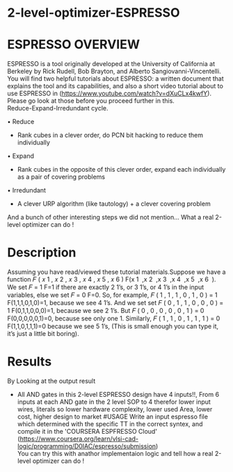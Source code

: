 # 2-level-optimizer-ESPRESSO
# ESPRESSO OVERVIEW
ESPRESSO is a tool originally developed at the University of California at Berkeley by Rick Rudell, Bob Brayton, and Alberto Sangiovanni-Vincentelli.
You will find two helpful tutorials about ESPRESSO: a written document that explains the tool and its capabilities, and also a short video tutorial about to use ESPRESSO in (https://www.youtube.com/watch?v=dXuCLx4kwfY). Please go look at those before you proceed further in this.  
Reduce-Expand-Irredundant cycle.

• Reduce 
  - Rank cubes in a clever order, do PCN bit hacking to reduce them individually
    
• Expand 
  - Rank cubes in the opposite of this clever order, expand each individually as a pair of covering problems
    
• Irredundant                     
  - A clever URP algorithm (like tautology) + a clever covering problem
    
And a bunch of other interesting steps we did not mention...
What a real 2-level optimizer can do !
# Description
Assuming you have read/viewed these tutorial materials.Suppose we have a function 𝐹 ( 𝑥 1 , 𝑥 2 , 𝑥 3 , 𝑥 4 , 𝑥 5 , 𝑥 6 ) F(x 1 ​ ,x 2 ​ ,x 3 ​ ,x 4 ​ ,x 5 ​ ,x 6 ​ ). We set 𝐹 = 1 F=1 if there are exactly 2 1’s, or 3 1’s, or 4 1’s in the input variables, else we set 𝐹 = 0 F=0. So, for example, 𝐹 ( 1 , 1 , 1 , 0 , 1 , 0 ) = 1 F(1,1,1,0,1,0)=1, because we see 4 1’s. And we set set 𝐹 ( 0 , 1 , 1 , 0 , 0 , 0 ) = 1 F(0,1,1,0,0,0)=1, because we see 2 1’s. But 𝐹 ( 0 , 0 , 0 , 0 , 0 , 1 ) = 0 F(0,0,0,0,0,1)=0, because see only one 1. Similarly, 𝐹 ( 1 , 1 , 0 , 1 , 1 , 1 ) = 0 F(1,1,0,1,1,1)=0 because we see 5 1’s, (This is small enough you can type it, it’s just a little bit boring).        

# Results
By Looking at the output result
- All AND gates in this 2-level ESPRESSO design have 4 inputs!!, From 6 inputs at each AND gate in the 2 level SOP to 4 therefor lower input wires, literals so lower hardware complexity, lower used Area, lower cost, higher design to market
#USAGE
Write an input espresso file which determined with the specific TT in the correct syntex, and compile it in the 'COURSERA ESPFRESSO Cloud' (https://www.coursera.org/learn/vlsi-cad-logic/programming/D0IAC/espresso/submission)                    
You can try this with anathor implementaion logic and tell how a real 2-level optimizer can do !

                                                                                                    
  
  
  
  
  
  
  
  
  
  
